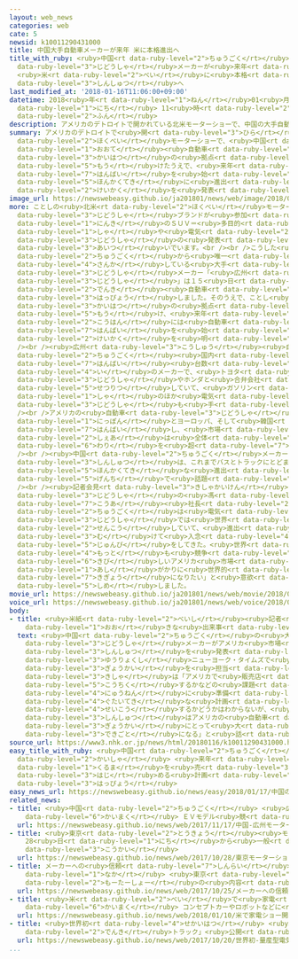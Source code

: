 ```yaml
---
layout: web_news
categories: web
cate: 5
newsid: k10011290431000
title: 中国大手自動車メーカーが来年 米に本格進出へ
title_with_ruby: <ruby>中国<rt data-ruby-level="2">ちゅうごく</rt></ruby><ruby>大手<rt data-ruby-level="1">おおて</rt></ruby><ruby>自動車<rt
  data-ruby-level="3">じどうしゃ</rt></ruby>メーカーが<ruby>来年<rt data-ruby-level="2">らいねん</rt></ruby>
  <ruby>米<rt data-ruby-level="2">べい</rt></ruby>に<ruby>本格<rt data-ruby-level="5">ほんかく</rt></ruby><ruby>進出<rt
  data-ruby-level="3">しんしゅつ</rt></ruby>へ
last_modified_at: '2018-01-16T11:06:00+09:00'
datetime: 2018<ruby>年<rt data-ruby-level="1">ねん</rt></ruby>01<ruby>月<rt data-ruby-level="1">がつ</rt></ruby>16<ruby>日<rt
  data-ruby-level="1">にち</rt></ruby> 11<ruby>時<rt data-ruby-level="2">じ</rt></ruby>06<ruby>分<rt
  data-ruby-level="2">ふん</rt></ruby>
description: アメリカのデトロイトで開かれている北米モーターショーで、中国の大手自動車メーカーがアメリカにデザインと開発の拠点を設けたうえで、来年、販売を始めるなど本格的に進出する計画を発表しました。
summary: アメリカのデトロイトで<ruby>開<rt data-ruby-level="3">ひら</rt></ruby>かれている<ruby>北米<rt
  data-ruby-level="2">ほくべい</rt></ruby>モーターショーで、<ruby>中国<rt data-ruby-level="2">ちゅうごく</rt></ruby>の<ruby>大手<rt
  data-ruby-level="1">おおて</rt></ruby><ruby>自動車<rt data-ruby-level="3">じどうしゃ</rt></ruby>メーカーがアメリカにデザインと<ruby>開発<rt
  data-ruby-level="3">かいはつ</rt></ruby>の<ruby>拠点<rt data-ruby-level="7">きょてん</rt></ruby>を<ruby>設<rt
  data-ruby-level="5">もう</rt></ruby>けたうえで、<ruby>来年<rt data-ruby-level="2">らいねん</rt></ruby>、<ruby>販売<rt
  data-ruby-level="7">はんばい</rt></ruby>を<ruby>始<rt data-ruby-level="3">はじ</rt></ruby>めるなど<ruby>本格的<rt
  data-ruby-level="5">ほんかくてき</rt></ruby>に<ruby>進出<rt data-ruby-level="3">しんしゅつ</rt></ruby>する<ruby>計画<rt
  data-ruby-level="2">けいかく</rt></ruby>を<ruby>発表<rt data-ruby-level="3">はっぴょう</rt></ruby>しました。
image_url: https://newswebeasy.github.io/ja201801/news/web/image/2018/01/16/K10011290431_1801161114_1801161133_01_02.jpg
more: ことしの<ruby>北米<rt data-ruby-level="2">ほくべい</rt></ruby>モーターショーには<ruby>世界<rt data-ruby-level="3">せかい</rt></ruby>の４３の<ruby>自動車<rt
  data-ruby-level="3">じどうしゃ</rt></ruby>ブランドが<ruby>参加<rt data-ruby-level="4">さんか</rt></ruby>し、<ruby>人気<rt
  data-ruby-level="1">にんき</rt></ruby>のＳＵＶ＝<ruby>多目的<rt data-ruby-level="4">たもくてき</rt></ruby>スポーツ<ruby>車<rt
  data-ruby-level="1">しゃ</rt></ruby>や<ruby>電気<rt data-ruby-level="2">でんき</rt></ruby><ruby>自動車<rt
  data-ruby-level="3">じどうしゃ</rt></ruby>の<ruby>発表<rt data-ruby-level="3">はっぴょう</rt></ruby>が<ruby>相次<rt
  data-ruby-level="3">あいつ</rt></ruby>いでいます。<br /><br />こうした<ruby>中<rt data-ruby-level="1">なか</rt></ruby>、<ruby>中国<rt
  data-ruby-level="2">ちゅうごく</rt></ruby>から<ruby>唯一<rt data-ruby-level="7">ゆいいつ</rt></ruby><ruby>参加<rt
  data-ruby-level="4">さんか</rt></ruby>している<ruby>大手<rt data-ruby-level="1">おおて</rt></ruby><ruby>自動車<rt
  data-ruby-level="3">じどうしゃ</rt></ruby>メーカー「<ruby>広州<rt data-ruby-level="3">こうしゅう</rt></ruby><ruby>自動車<rt
  data-ruby-level="3">じどうしゃ</rt></ruby>」は１５<ruby>日<rt data-ruby-level="1">にち</rt></ruby>、<ruby>電気<rt
  data-ruby-level="2">でんき</rt></ruby><ruby>自動車<rt data-ruby-level="3">じどうしゃ</rt></ruby>のコンセプトカーを<ruby>発表<rt
  data-ruby-level="3">はっぴょう</rt></ruby>しました。そのうえで、ことし<ruby>前半<rt data-ruby-level="2">ぜんはん</rt></ruby>にデザインと<ruby>開発<rt
  data-ruby-level="3">かいはつ</rt></ruby>の<ruby>拠点<rt data-ruby-level="7">きょてん</rt></ruby>をアメリカに<ruby>設<rt
  data-ruby-level="5">もう</rt></ruby>け、<ruby>来年<rt data-ruby-level="2">らいねん</rt></ruby><ruby>後半<rt
  data-ruby-level="2">こうはん</rt></ruby>には<ruby>自動車<rt data-ruby-level="3">じどうしゃ</rt></ruby>の<ruby>販売<rt
  data-ruby-level="7">はんばい</rt></ruby>を<ruby>始<rt data-ruby-level="3">はじ</rt></ruby>める<ruby>計画<rt
  data-ruby-level="2">けいかく</rt></ruby>を<ruby>明<rt data-ruby-level="2">あき</rt></ruby>らかにしました。<br
  /><br /><ruby>広州<rt data-ruby-level="3">こうしゅう</rt></ruby><ruby>自動車<rt data-ruby-level="3">じどうしゃ</rt></ruby>は<ruby>中国<rt
  data-ruby-level="2">ちゅうごく</rt></ruby><ruby>国内<rt data-ruby-level="2">こくない</rt></ruby>の<ruby>販売<rt
  data-ruby-level="7">はんばい</rt></ruby><ruby>台数<rt data-ruby-level="2">だいすう</rt></ruby>で６<ruby>位<rt
  data-ruby-level="4">い</rt></ruby>のメーカーで、<ruby>トヨタ<rt data-ruby-level="3">とよた</rt></ruby><ruby>自動車<rt
  data-ruby-level="3">じどうしゃ</rt></ruby>やホンダと<ruby>合弁会社<rt data-ruby-level="5">ごうべんがいしゃ</rt></ruby>を<ruby>設立<rt
  data-ruby-level="5">せつりつ</rt></ruby>していて、<ruby>ガソリン<rt data-ruby-level="1">がそりん</rt></ruby><ruby>車<rt
  data-ruby-level="1">しゃ</rt></ruby>のほか<ruby>電気<rt data-ruby-level="2">でんき</rt></ruby><ruby>自動車<rt
  data-ruby-level="3">じどうしゃ</rt></ruby>も<ruby>手<rt data-ruby-level="1">て</rt></ruby>がけています。<br
  /><br />アメリカの<ruby>自動車<rt data-ruby-level="3">じどうしゃ</rt></ruby><ruby>市場<rt data-ruby-level="2">しじょう</rt></ruby>では<ruby>日本<rt
  data-ruby-level="1">にっぽん</rt></ruby>とヨーロッパ、そして<ruby>韓国<rt data-ruby-level="7">かんこく</rt></ruby>のメーカーが<ruby>販売<rt
  data-ruby-level="7">はんばい</rt></ruby>し、<ruby>市場<rt data-ruby-level="2">しじょう</rt></ruby><ruby>シェア<rt
  data-ruby-level="2">しぇあ</rt></ruby>は<ruby>全体<rt data-ruby-level="3">ぜんたい</rt></ruby>の５<ruby>割<rt
  data-ruby-level="6">わり</rt></ruby>を<ruby>超<rt data-ruby-level="7">こ</rt></ruby>えています。<br
  /><br /><ruby>中国<rt data-ruby-level="2">ちゅうごく</rt></ruby>メーカーのアメリカ<ruby>市場<rt data-ruby-level="2">いちば</rt></ruby>への<ruby>進出<rt
  data-ruby-level="3">しんしゅつ</rt></ruby>は、これまでバスとトラックにとどまっていただけに、<ruby>乗用車<rt data-ruby-level="3">じょうようしゃ</rt></ruby>の<ruby>本格的<rt
  data-ruby-level="5">ほんかくてき</rt></ruby>な<ruby>進出<rt data-ruby-level="3">しんしゅつ</rt></ruby>は<ruby>現地<rt
  data-ruby-level="5">げんち</rt></ruby>で<ruby>話題<rt data-ruby-level="3">わだい</rt></ruby>となっています。<br
  /><br /><ruby>記者会見<rt data-ruby-level="3">きしゃかいけん</rt></ruby>で<ruby>広州<rt data-ruby-level="3">こうしゅう</rt></ruby><ruby>自動車<rt
  data-ruby-level="3">じどうしゃ</rt></ruby>の<ruby>馮<rt data-ruby-level="8">ひょう</rt></ruby><ruby>興亜<rt
  data-ruby-level="7">こうあ</rt></ruby><ruby>社長<rt data-ruby-level="2">しゃちょう</rt></ruby>は「<ruby>中国<rt
  data-ruby-level="2">ちゅうごく</rt></ruby>は<ruby>電気<rt data-ruby-level="2">でんき</rt></ruby><ruby>自動車<rt
  data-ruby-level="3">じどうしゃ</rt></ruby>では<ruby>世界<rt data-ruby-level="3">せかい</rt></ruby>に<ruby>先行<rt
  data-ruby-level="2">せんこう</rt></ruby>していて、<ruby>進出<rt data-ruby-level="3">しんしゅつ</rt></ruby>に<ruby>向<rt
  data-ruby-level="3">む</rt></ruby>けて<ruby>入念<rt data-ruby-level="4">にゅうねん</rt></ruby>な<ruby>準備<rt
  data-ruby-level="5">じゅんび</rt></ruby>をしてきた。<ruby>世界<rt data-ruby-level="3">せかい</rt></ruby>で<ruby>最<rt
  data-ruby-level="4">もっと</rt></ruby>も<ruby>競争<rt data-ruby-level="4">きょうそう</rt></ruby>が<ruby>厳<rt
  data-ruby-level="6">きび</rt></ruby>しいアメリカ<ruby>市場<rt data-ruby-level="2">いちば</rt></ruby>を<ruby>足<rt
  data-ruby-level="1">あし</rt></ruby>がかりに<ruby>世界的<rt data-ruby-level="4">せかいてき</rt></ruby>な<ruby>企業<rt
  data-ruby-level="7">きぎょう</rt></ruby>になりたい」と<ruby>意欲<rt data-ruby-level="6">いよく</rt></ruby>を<ruby>示<rt
  data-ruby-level="5">しめ</rt></ruby>しました。
movie_url: https://newswebeasy.github.io/ja201801/news/web/movie/2018/01/16/k10011290431_201801161218_201801161223.mp4
voice_url: https://newswebeasy.github.io/ja201801/news/web/voice/2018/01/16/k10011290431_201801161218_201801161223.mp3
body:
- title: <ruby>米紙<rt data-ruby-level="2">べいし</rt></ruby><ruby>記者<rt data-ruby-level="3">きしゃ</rt></ruby>「<ruby>大<rt
    data-ruby-level="1">おお</rt></ruby>きな<ruby>出来事<rt data-ruby-level="3">できごと</rt></ruby>」
  text: <ruby>中国<rt data-ruby-level="2">ちゅうごく</rt></ruby>の<ruby>大手<rt data-ruby-level="1">おおて</rt></ruby><ruby>自動車<rt
    data-ruby-level="3">じどうしゃ</rt></ruby>メーカーがアメリカ<ruby>市場<rt data-ruby-level="2">いちば</rt></ruby>への<ruby>進出<rt
    data-ruby-level="3">しんしゅつ</rt></ruby>を<ruby>発表<rt data-ruby-level="3">はっぴょう</rt></ruby>したことについて、アメリカの<ruby>有力紙<rt
    data-ruby-level="3">ゆうりょくし</rt></ruby>ニューヨーク・タイムズで<ruby>自動車<rt data-ruby-level="3">じどうしゃ</rt></ruby><ruby>業界<rt
    data-ruby-level="3">ぎょうかい</rt></ruby>を<ruby>担当<rt data-ruby-level="6">たんとう</rt></ruby>しているニール・ボデット<ruby>記者<rt
    data-ruby-level="3">きしゃ</rt></ruby>は「アメリカで<ruby>販売店<rt data-ruby-level="7">はんばいてん</rt></ruby>のネットワークをどう<ruby>構築<rt
    data-ruby-level="5">こうちく</rt></ruby>するかなどの<ruby>課題<rt data-ruby-level="4">かだい</rt></ruby>があるが、<ruby>入念<rt
    data-ruby-level="4">にゅうねん</rt></ruby>に<ruby>準備<rt data-ruby-level="5">じゅんび</rt></ruby>し、<ruby>具体的<rt
    data-ruby-level="4">ぐたいてき</rt></ruby>な<ruby>計画<rt data-ruby-level="2">けいかく</rt></ruby>もあるようだ。<ruby>成功<rt
    data-ruby-level="4">せいこう</rt></ruby>するかどうかはわからないが、<ruby>中国<rt data-ruby-level="2">ちゅうごく</rt></ruby>メーカーの<ruby>進出<rt
    data-ruby-level="3">しんしゅつ</rt></ruby>はアメリカの<ruby>自動車<rt data-ruby-level="3">じどうしゃ</rt></ruby><ruby>業界<rt
    data-ruby-level="3">ぎょうかい</rt></ruby>にとって<ruby>大<rt data-ruby-level="1">おお</rt></ruby>きな<ruby>出来事<rt
    data-ruby-level="3">できごと</rt></ruby>になる」と<ruby>話<rt data-ruby-level="2">はな</rt></ruby>していました。
source_url: https://www3.nhk.or.jp/news/html/20180116/k10011290431000.html
easy_title_with_ruby: <ruby>中国<rt data-ruby-level="2">ちゅうごく</rt></ruby>の<ruby>会社<rt
  data-ruby-level="2">かいしゃ</rt></ruby> <ruby>来年<rt data-ruby-level="2">らいねん</rt></ruby>アメリカで<ruby>車<rt
  data-ruby-level="1">くるま</rt></ruby>を<ruby>売<rt data-ruby-level="3">う</rt></ruby>り<ruby>始<rt
  data-ruby-level="3">はじ</rt></ruby>める<ruby>計画<rt data-ruby-level="2">けいかく</rt></ruby>を<ruby>発表<rt
  data-ruby-level="3">はっぴょう</rt></ruby>
easy_news_url: https://newswebeasy.github.io/news/easy/2018/01/17/中国の会社-来年アメリカで車を売り始める計画を発表
related_news:
- title: <ruby>中国<rt data-ruby-level="2">ちゅうごく</rt></ruby> <ruby>広州<rt data-ruby-level="3">こうしゅう</rt></ruby>モーターショー<ruby>開幕<rt
    data-ruby-level="6">かいまく</rt></ruby> ＥＶモデル<ruby>競<rt data-ruby-level="7">きそ</rt></ruby>う
  url: https://newswebeasy.github.io/news/web/2017/11/17/中国-広州モーターショー開幕-EVモデル競う
- title: <ruby>東京<rt data-ruby-level="2">とうきょう</rt></ruby><ruby>モーターショー<rt data-ruby-level="2">もーたーしょー</rt></ruby>
    28<ruby>日<rt data-ruby-level="1">にち</rt></ruby>から<ruby>一般<rt data-ruby-level="7">いっぱん</rt></ruby><ruby>公開<rt
    data-ruby-level="3">こうかい</rt></ruby>
  url: https://newswebeasy.github.io/news/web/2017/10/28/東京モーターショー-28日から一般公開
- title: メーカーへの<ruby>信頼<rt data-ruby-level="7">しんらい</rt></ruby><ruby>揺<rt data-ruby-level="7">ゆ</rt></ruby>らぐ<ruby>中<rt
    data-ruby-level="1">なか</rt></ruby> <ruby>東京<rt data-ruby-level="2">とうきょう</rt></ruby><ruby>モーターショー<rt
    data-ruby-level="2">もーたーしょー</rt></ruby>の<ruby>内容<rt data-ruby-level="5">ないよう</rt></ruby>は
  url: https://newswebeasy.github.io/news/web/2017/10/25/メーカーへの信頼揺らぐ中-東京モーターショーの内容は
- title: <ruby>米<rt data-ruby-level="2">べい</rt></ruby>で<ruby>家電<rt data-ruby-level="2">かでん</rt></ruby>ショー<ruby>開幕<rt
    data-ruby-level="6">かいまく</rt></ruby> コンセプトカーやロボットなどに<ruby>注目<rt data-ruby-level="3">ちゅうもく</rt></ruby>
  url: https://newswebeasy.github.io/news/web/2018/01/10/米で家電ショー開幕-コンセプトカーやロボットなどに注目
- title: <ruby>世界初<rt data-ruby-level="4">せかいはつ</rt></ruby> <ruby>量産型<rt data-ruby-level="4">りょうさんがた</rt></ruby>「<ruby>電気<rt
    data-ruby-level="2">でんき</rt></ruby>トラック」<ruby>公開<rt data-ruby-level="3">こうかい</rt></ruby>
  url: https://newswebeasy.github.io/news/web/2017/10/20/世界初-量産型電気トラック公開
...
```

